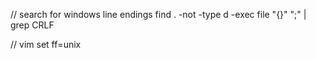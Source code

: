 // search for windows line endings
find . -not -type d -exec file "{}" ";" | grep CRLF 

// vim
set ff=unix
